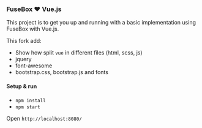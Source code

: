 ### FuseBox :heart: Vue.js
This project is to get you up and running with a basic implementation using FuseBox with Vue.js.

This fork add: 
- Show how split `vue` in different files (html, scss, js)
- jquery
- font-awesome
- bootstrap.css, bootstrap.js and fonts

#### Setup & run
* `npm install`
* `npm start`

Open `http://localhost:8080/`
